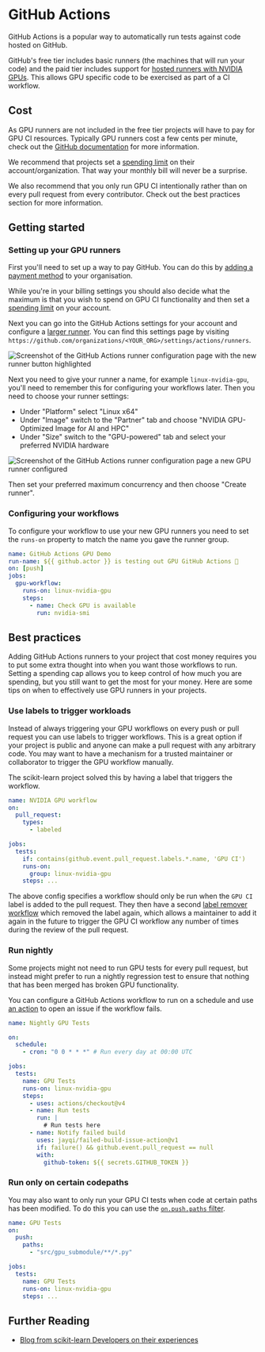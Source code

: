# GitHub Actions

GitHub Actions is a popular way to automatically run tests against code hosted on GitHub.

GitHub's free tier includes basic runners (the machines that will run your code) and the paid tier includes support for
[hosted runners with NVIDIA
GPUs](https://github.blog/changelog/2024-07-08-github-actions-gpu-hosted-runners-are-now-generally-available/). This
allows GPU specific code to be exercised as part of a CI workflow.

## Cost

As GPU runners are not included in the free tier projects will have to pay for GPU CI resources. Typically GPU runners
cost a few cents per minute, check out the [GitHub
documentation](https://docs.github.com/en/billing/managing-billing-for-github-actions/about-billing-for-github-actions#per-minute-rates-for-gpu-powered-larger-runners)
for more information.

We recommend that projects set a [spending
limit](https://docs.github.com/en/billing/managing-billing-for-github-actions/about-billing-for-github-actions#about-spending-limits)
on their account/organization. That way your monthly bill will never be a surprise.

We also recommend that you only run GPU CI intentionally rather than on every pull request from every contributor. Check
out the best practices section for more information.

## Getting started

### Setting up your GPU runners

First you'll need to set up a way to pay GitHub. You can do this by [adding a payment
method](https://docs.github.com/en/billing/managing-your-github-billing-settings/adding-or-editing-a-payment-method) to
your organisation.

While you're in your billing settings you should also decide what the maximum is that you wish to spend on GPU CI
functionality and then set a [spending
limit](https://docs.github.com/en/billing/managing-billing-for-github-actions/managing-your-spending-limit-for-github-actions)
on your account.

Next you can go into the GitHub Actions settings for your account and configure a [larger
runner](https://docs.github.com/en/actions/using-github-hosted-runners/using-larger-runners/about-larger-runners). You
can find this settings page by visiting `https://github.com/organizations/<YOUR_ORG>/settings/actions/runners`.

![Screenshot of the GitHub Actions runner configuration page with the new runner button
highlighted](/_static/images/developer/ci/github-actions/new-hosted-runner.png)

Next you need to give your runner a name, for example `linux-nvidia-gpu`, you'll need to remember this for configuring
your workflows later. Then you need to choose your runner settings:

- Under "Platform" select "Linux x64"
- Under "Image" switch to the "Partner" tab and choose "NVIDIA GPU-Optimized Image for AI and HPC"
- Under "Size" switch to the "GPU-powered" tab and select your preferred NVIDIA hardware

![Screenshot of the GitHub Actions runner configuration page a new GPU runner
configured](/_static/images/developer/ci/github-actions/new-runner-config.png)

Then set your preferred maximum concurrency and then choose "Create runner".

### Configuring your workflows

To configure your workflow to use your new GPU runners you need to set the `runs-on` property to match the name you gave
the runner group.

```yaml
name: GitHub Actions GPU Demo
run-name: ${{ github.actor }} is testing out GPU GitHub Actions 🚀
on: [push]
jobs:
  gpu-workflow:
    runs-on: linux-nvidia-gpu
    steps:
      - name: Check GPU is available
        run: nvidia-smi
```

## Best practices

Adding GitHub Actions runners to your project that cost money requires you to put some extra thought into when you want
those workflows to run. Setting a spending cap allows you to keep control of how much you are spending, but you still
want to get the most for your money. Here are some tips on when to effectively use GPU runners in your projects.

### Use labels to trigger workloads

Instead of always triggering your GPU workflows on every push or pull request you can use labels to trigger workflows.
This is a great option if your project is public and anyone can make a pull request with any arbitrary code. You may
want to have a mechanism for a trusted maintainer or collaborator to trigger the GPU workflow manually.

The scikit-learn project solved this by having a label that triggers the workflow.

```yaml
name: NVIDIA GPU workflow
on:
  pull_request:
    types:
      - labeled

jobs:
  tests:
    if: contains(github.event.pull_request.labels.*.name, 'GPU CI')
    runs-on:
      group: linux-nvidia-gpu
    steps: ...
```

The above config specifies a workflow should only be run when the `GPU CI` label is added to the pull request. They then
have a second [label remover
workflow](https://github.com/scikit-learn/scikit-learn/blob/9d39f57399d6f1f7d8e8d4351dbc3e9244b98d28/.github/workflows/cuda-label-remover.yml)
which removed the label again, which allows a maintainer to add it again in the future to trigger the GPU CI workflow
any number of times during the review of the pull request.

### Run nightly

Some projects might not need to run GPU tests for every pull request, but instead might prefer to run a nightly
regression test to ensure that nothing that has been merged has broken GPU functionality.

You can configure a GitHub Actions workflow to run on a schedule and use [an
action](https://github.com/marketplace/actions/failed-build-issue) to open an issue if the workflow fails.

```yaml
name: Nightly GPU Tests

on:
  schedule:
    - cron: "0 0 * * *" # Run every day at 00:00 UTC

jobs:
  tests:
    name: GPU Tests
    runs-on: linux-nvidia-gpu
    steps:
      - uses: actions/checkout@v4
      - name: Run tests
        run: |
          # Run tests here
      - name: Notify failed build
        uses: jayqi/failed-build-issue-action@v1
        if: failure() && github.event.pull_request == null
        with:
          github-token: ${{ secrets.GITHUB_TOKEN }}
```

### Run only on certain codepaths

You may also want to only run your GPU CI tests when code at certain paths has been modified. To do this you can use the
[`on.push.paths`
filter](https://docs.github.com/en/actions/writing-workflows/workflow-syntax-for-github-actions#example-including-paths).

```yaml
name: GPU Tests
on:
  push:
    paths:
      - "src/gpu_submodule/**/*.py"

jobs:
  tests:
    name: GPU Tests
    runs-on: linux-nvidia-gpu
    steps: ...
```

## Further Reading

- [Blog from scikit-learn Developers on their experiences](https://betatim.github.io/posts/github-action-with-gpu/)

